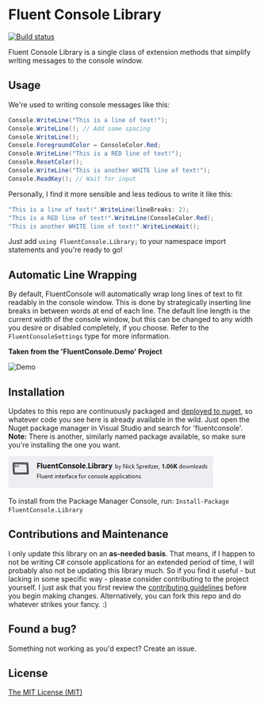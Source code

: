 # Fluent Console Library

[![Build status](https://ci.appveyor.com/api/projects/status/d1g6pl6x4uuyf9hl/branch/master?svg=true)](https://ci.appveyor.com/project/refactorsaurusrex/fluentconsole/branch/master)

Fluent Console Library is a single class of extension methods that simplify writing messages to the console window.

## Usage

We're used to writing console messages like this:

```csharp
Console.WriteLine("This is a line of text!");
Console.WriteLine(); // Add some spacing
Console.WriteLine();
Console.ForegroundColor = ConsoleColor.Red;
Console.WriteLine("This is a RED line of text!");
Console.ResetColor();
Console.WriteLine("This is another WHITE line of text!");
Console.ReadKey(); // Wait for input
```

Personally, I find it more sensible and less tedious to write it like this:

```csharp
"This is a line of text!".WriteLine(lineBreaks: 2);
"This is a RED line of text!".WriteLine(ConsoleColor.Red);
"This is another WHITE line of text!".WriteLineWait();
```

Just add `using FluentConsole.Library;` to your namespace import statements and you're ready to go!

## Automatic Line Wrapping

By default, FluentConsole will automatically wrap long lines of text to fit readably in the console window. This is done by strategically inserting line breaks in between words at end of each line. The default line length is the current width of the console window, but this can be changed to any width you desire or disabled completely, if you choose. Refer to the `FluentConsoleSettings` type for more information.

**Taken from the 'FluentConsole.Demo' Project**

![Demo](/Images/FluentConsoleDemo.gif)

## Installation

Updates to this repo are continuously packaged and [deployed to nuget](https://www.nuget.org/packages/FluentConsole.Library/), so whatever code you see here is already available in the wild. Just open the Nuget package manager in Visual Studio and search for 'fluentconsole'. **Note:** There is another, similarly named package available, so make sure you're installing the one you want.

![Nuget Package Manager Search Result](/Images/NuGetPackageManagerSearchResult.png)

To install from the Package Manager Console, run: `Install-Package FluentConsole.Library`

## Contributions and Maintenance

I only update this library on an **as-needed basis**. That means, if I happen to not be writing C# console applications for an extended period of time, I will probably also not be updating this library much. So if you find it useful - but lacking in some specific way - please consider contributing to the project yourself. I just ask that you first review the [contributing guidelines](/CONTRIBUTING.MD) before you begin making changes. Alternatively, you can fork this repo and do whatever strikes your fancy. :)

## Found a bug?

Something not working as you'd expect? Create an issue.

## License

[The MIT License (MIT)](/license.md)
